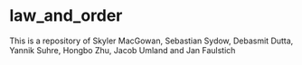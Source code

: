 # law_and_order

This is a repository of Skyler MacGowan, Sebastian Sydow, Debasmit Dutta, Yannik Suhre, Hongbo Zhu, Jacob Umland and Jan Faulstich
